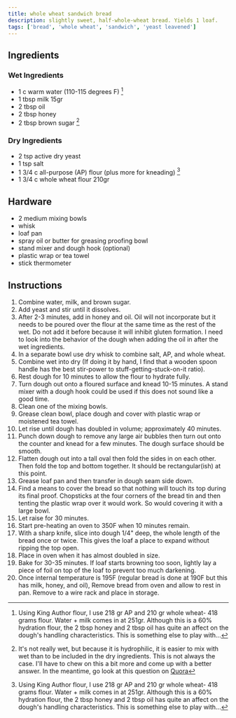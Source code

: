 ```yaml
---
title: whole wheat sandwich bread
description: slightly sweet, half-whole-wheat bread. Yields 1 loaf.
tags: ['bread', 'whole wheat', 'sandwich', 'yeast leavened']
---
```


## Ingredients

### Wet Ingredients

- 1 c warm water (110-115 degrees F) [^math]
- 1 tbsp milk 15gr
- 2 tbsp oil
- 2 tbsp honey
- 2 tbsp brown sugar [^wet?]

### Dry Ingredients

- 2 tsp active dry yeast
- 1 tsp salt
- 1 3/4 c all-purpose (AP) flour (plus more for kneading) [^math]
- 1 3/4 c whole wheat flour 210gr

## Hardware

- 2 medium mixing bowls
- whisk
- loaf pan
- spray oil or butter for greasing proofing bowl
- stand mixer and dough hook (optional)
- plastic wrap or tea towel
- stick thermometer

## Instructions

1. Combine water, milk, and brown sugar.
2. Add yeast and stir until it dissolves.
3. After 2-3 minutes, add in honey and oil. Oil will not incorporate but it needs to be poured over the flour at the same time as the rest of the wet. Do not add it before because it will inhibit gluten formation. I need to look into the behavior of the dough when adding the oil in after the wet ingredients.
4. In a separate bowl use dry whisk to combine salt, AP, and whole wheat.
5. Combine wet into dry (If doing it by hand, I find that a wooden spoon handle has the best stir-power to stuff-getting-stuck-on-it ratio).
6. Rest dough for 10 minutes to allow the flour to hydrate fully.
7. Turn dough out onto a floured surface and knead 10-15 minutes. A stand mixer with a dough hook could be used if this does not sound like a good time.
8. Clean one of the mixing bowls.
9. Grease clean bowl, place dough and cover with plastic wrap or moistened tea towel.
10. Let rise until dough has doubled in volume; approximately 40 minutes.
11. Punch down dough to remove any large air bubbles then turn out onto the counter and knead for a few minutes. The dough surface should be smooth.
12. Flatten dough out into a tall oval then fold the sides in on each other. Then fold the top and bottom together. It should be rectangular(ish) at this point.
13. Grease loaf pan and then transfer in dough seam side down.
14. Find a means to cover the bread so that nothing will touch its top during its final proof. Chopsticks at the four corners of the bread tin and then tenting the plastic wrap over it would work. So would covering it with a large bowl.
15. Let raise for 30 minutes.
16. Start pre-heating an oven to 350F when 10 minutes remain.
17. With a sharp knife, slice into dough 1/4" deep, the whole length of the bread once or twice. This gives the loaf a place to expand without ripping the top open.
18. Place in oven when it has almost doubled in size.
19. Bake for 30-35 minutes. If loaf starts browning too soon, lightly lay a piece of foil on top of the loaf to prevent too much darkening.
20. Once internal temperature is 195F (regular bread is done at 190F but this has milk, honey, and oil), Remove bread from oven and allow to rest in pan. Remove to a wire rack and place in storage.

[^wet?]: It's not really wet, but because it is hydrophilic, it is easier to mix with wet than to be included in the dry ingredients. This is not always the case. I'll have to chew on this a bit more and come up with a better answer. In the meantime, go look at this question on [Quora](https://www.quora.com/How-is-sugar-a-wet-ingredient)
[^math]: Using King Author flour, I use 218 gr AP and 210 gr whole wheat- 418 grams flour. Water + milk comes in at 251gr. Although this is a 60% hydration flour, the 2 tbsp honey and 2 tbsp oil has quite an affect on the dough's handling characteristics. This is something else to play with...
